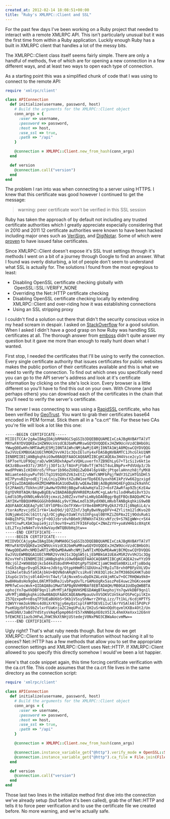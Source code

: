 ```yaml
---
created_at: 2012-02-14 18:08:51+00:00
title: "Ruby's XMLRPC::Client and SSL"
---
```


For the past few days I've been working on a Ruby project that needed to
interact with a remote XMLRPC API. This isn't particularly unusual but it was
the first time from within a Ruby application. Luckily enough Ruby has a built
in XMLRPC client that handles a lot of the messy bits.

The XMLRPC::Client class itself seems fairly simple. There are only a handful
of methods, five of which are for opening a new connection in a few different
ways, and at least two ways to open each type of connection.

As a starting point this was a simplified chunk of code that I was using to
connect to the remote API:

```ruby
require 'xmlrpc/client'

class APIConnection
  def initialize(username, password, host)
    # Build the arguments for the XMLRPC::Client object
    conn_args = {
      :user => username,
      :password => password,
      :host => host,
      :use_ssl => true,
      :path => "/api"
    }

    @connection = XMLRPC::Client.new_from_hash(conn_args)
  end

  def version
    @connection.call("version")
  end
end
```

The problem I ran into was when connecting to a server using HTTPS. I knew that
this certificate was good however I continued to get the message:

> warning: peer certificate won't be verified in this SSL session

Ruby has taken the approach of by default not including any trusted certificate
authorities which I greatly appreciate especially considering that in 2010 and
2011 12 certificate authorities were known to have been hacked including major
ones such as [VeriSign][1], and [DigiNotar][2]. Some of which were [proven][3]
to have issued false certificates.

Since XMLRPC::Client doesn't expose it's SSL trust settings through it's
methods I went on a bit of a journey through Google to find an answer. What I
found was overly disturbing, a lot of people don't seem to understand what SSL
is actually for. The solutions I found from the most egregious to least:

* Disabling OpenSSL certificate checking globally with
  OpenSSL::SSL::VERIFY_NONE
* Overriding the Net::HTTP certificate checking
* Disabling OpenSSL certificate checking locally by extending XMLRPC::Client
  and over-riding how it was establishing connections
* Using an SSL stripping proxy

I couldn't find a solution out there that didn't the security conscious voice
in my head scream in despair. I asked on [StackOverflow][4] for a good
solution. When I asked I didn't have a good grasp on how Ruby was handling SSL
certificates at all. The thorough answer from [emboss][5] didn't quite answer
my question but it gave me more than enough to really hunt down what I wanted.

First stop, I needed the certificates that I'll be using to verify the
connection. Every single certificate authority that issues certificates for
public websites makes the public portion of their certificates available and
this is what we need to verify the connection. To find out which ones you
specifically need you can go to the API server's address and look at it's
certificate information by clicking on the site's lock icon. Every browser is a
little different so you'll have to find this out on your own. With Chrome (and
perhaps others) you can download each of the certificates in the chain that
you'll need to verify the server's certificate.

The server I was connecting to was using a [RapidSSL][6] certificate, who has
been verified by [GeoTrust][7]. You want to grab their certificates base64
encoded in PEM format. Stick them all in a "ca.crt" file. For these two CAs
you're file will look a lot like this one:

```
-----BEGIN CERTIFICATE-----
MIID1TCCAr2gAwIBAgIDAjbRMA0GCSqGSIb3DQEBBQUAMEIxCzAJBgNVBAYTAlVT
MRYwFAYDVQQKEw1HZW9UcnVzdCBJbmMuMRswGQYDVQQDExJHZW9UcnVzdCBHbG9i
YWwgQ0EwHhcNMTAwMjE5MjI0NTA1WhcNMjAwMjE4MjI0NTA1WjA8MQswCQYDVQQG
EwJVUzEXMBUGA1UEChMOR2VvVHJ1c3QsIEluYy4xFDASBgNVBAMTC1JhcGlkU1NM
IENBMIIBIjANBgkqhkiG9w0BAQEFAAOCAQ8AMIIBCgKCAQEAx3H4Vsce2cy1rfa0
l6P7oeYLUF9QqjraD/w9KSRDxhApwfxVQHLuverfn7ZB9EhLyG7+T1cSi1v6kt1e
6K3z8Buxe037z/3R5fjj3Of1c3/fAUnPjFbBvTfjW761T4uL8NpPx+PdVUdp3/Jb
ewdPPeWsIcHIHXro5/YPoar1b96oZU8QiZwD84l6pV4BcjPtqelaHnnzh8jfyMX8
N8iamte4dsywPuf95lTq319SQXhZV63xEtZ/vNWfcNMFbPqjfWdY3SZiHTGSDHl5
HI7PynvBZq+odEj7joLCniyZXHstXZu8W1eefDp6E63yoxhbK1kPzVw662gzxigd
gtFQiwIDAQABo4HZMIHWMA4GA1UdDwEB/wQEAwIBBjAdBgNVHQ4EFgQUa2k9ahhC
St2PAmU5/TUkhniRFjAwHwYDVR0jBBgwFoAUwHqYaI2J+6sFZAwRfap9ZbjKzE4w
EgYDVR0TAQH/BAgwBgEB/wIBADA6BgNVHR8EMzAxMC+gLaArhilodHRwOi8vY3Js
Lmdlb3RydXN0LmNvbS9jcmxzL2d0Z2xvYmFsLmNybDA0BggrBgEFBQcBAQQoMCYw
JAYIKwYBBQUHMAGGGGh0dHA6Ly9vY3NwLmdlb3RydXN0LmNvbTANBgkqhkiG9w0B
AQUFAAOCAQEAq7y8Cl0YlOPBscOoTFXWvrSY8e48HM3P8yQkXJYDJ1j8Nq6iL4/x
/torAsMzvcjdSCIrYA+lAxD9d/jQ7ZZnT/3qRyBwVNypDFV+4ZYlitm12ldKvo2O
SUNjpWxOJ4cl61tt/qJ/OCjgNqutOaWlYsS3XFgsql0BYKZiZ6PAx2Ij9OdsRu61
04BqIhPSLT90T+qvjF+0OJzbrs6vhB6m9jRRWXnT43XcvNfzc9+S7NIgWW+c+5X4
knYYCnwPLKbK3opie9jzzl9ovY8+wXS7FXI6FoOpC+ZNmZzYV+yoAVHHb1c0XqtK
LEL2TxyJeN4mTvVvk0wVaydWTQBUbHq3tw==
-----END CERTIFICATE-----
-----BEGIN CERTIFICATE-----
MIIDVDCCAjygAwIBAgIDAjRWMA0GCSqGSIb3DQEBBQUAMEIxCzAJBgNVBAYTAlVT
MRYwFAYDVQQKEw1HZW9UcnVzdCBJbmMuMRswGQYDVQQDExJHZW9UcnVzdCBHbG9i
YWwgQ0EwHhcNMDIwNTIxMDQwMDAwWhcNMjIwNTIxMDQwMDAwWjBCMQswCQYDVQQG
EwJVUzEWMBQGA1UEChMNR2VvVHJ1c3QgSW5jLjEbMBkGA1UEAxMSR2VvVHJ1c3Qg
R2xvYmFsIENBMIIBIjANBgkqhkiG9w0BAQEFAAOCAQ8AMIIBCgKCAQEA2swYYzD9
9BcjGlZ+W988bDjkcbd4kdS8odhM+KhDtgPpTSEHCIjaWC9mOSm9BXiLnTjoBbdq
fnGk5sRgprDvgOSJKA+eJdbtg/OtppHHmMlCGDUUna2YRpIuT8rxh0PBFpVXLVDv
iS2Aelet8u5fa9IAjbkU+BQVNdnARqN7csiRv8lVK83Qlz6cJmTM386DGXHKTubU
1XupGc1V3sjs0l44U+VcT4wt/lAjNvxm5suOpDkZALeVAjmRCw7+OC7RHQWa9k0+
bw8HHa8sHo9gOeL6NlMTOdReJivbPagUvTLrGAMoUgRx5aszPeE4uwc2hGKceeoW
MPRfwCvocWvk+QIDAQABo1MwUTAPBgNVHRMBAf8EBTADAQH/MB0GA1UdDgQWBBTA
ephojYn7qwVkDBF9qn1luMrMTjAfBgNVHSMEGDAWgBTAephojYn7qwVkDBF9qn1l
uMrMTjANBgkqhkiG9w0BAQUFAAOCAQEANeMpauUvXVSOKVCUn5kaFOSPeCpilKIn
Z57QzxpeR+nBsqTP3UEaBU6bS+5Kb1VSsyShNwrrZHYqLizz/Tt1kL/6cdjHPTfS
tQWVYrmm3ok9Nns4d0iXrKYgjy6myQzCsplFAMfOEVEiIuCl6rYVSAlk6l5PdPcF
PseKUgzbFbS9bZvlxrFUaKnjaZC2mqUPuLk/IH2uSrW4nOQdtqvmlKXBx4Ot2/Un
hw4EbNX/3aBd7YdStysVAq45pmp06drE57xNNB6pXE0zX5IJL4hmXXeXxx12E6nV
5fEWCRE11azbJHFwLJhWC9kXtNHjUStedejV0NxPNO3CBWaAocvmMw==
-----END CERTIFICATE-----
```

Ugly right? That's what ruby needs though. But how do we get XMLRPC::Client to
actually use that information without hacking it all to pieces? Net::HTTP has a
few methods that allow you to set the appropriate connection settings and
XMLRPC::Client uses Net::HTTP. If XMLRPC::Client allowed to you specify this
directly somehow I would've been a lot happier.

Here's that code snippet again, this time forcing certificate verification with
the ca.crt file. This code assumes that the ca.crt file lives in the same
directory as the connection script:

```ruby
require 'xmlrpc/client'

class APIConnection
  def initialize(username, password, host)
    # Build the arguments for the XMLRPC::Client object
    conn_args = {
      :user => username,
      :password => password,
      :host => host,
      :use_ssl => true,
      :path => "/api"
    }

    @connection = XMLRPC::Client.new_from_hash(conn_args)

    @connection.instance_variable_get("@http").verify_mode = OpenSSL::SSL::VERIFY_PEER
    @connection.instance_variable_get("@http").ca_file = File.join(File.dirname(__FILE__), "ca.crt")
  end

  def version
    @connection.call("version")
  end
end
```

Those last two lines in the initialize method first dive into the connection
we've already setup (but before it's been called), grab the of Net::HTTP and
tells it to force peer verification and to use the certificate file we created
before. No more warning, and we're actually safe.

[1]: http://www.informationweek.com/news/security/management/232600406
[2]: http://www.symantec.com/connect/blogs/diginotar-ssl-breach-update
[3]: http://nakedsecurity.sophos.com/2011/08/29/falsely-issued-google-ssl-certificate-in-the-wild-for-more-than-5-weeks/
[4]: http://stackoverflow.com/questions/9199660/why-is-ruby-unable-to-verify-an-ssl-certificate
[5]: http://stackoverflow.com/a/9238221/95114
[6]: http://www.rapidssl.com/
[7]: http://www.geotrust.com/


